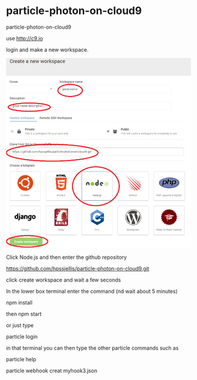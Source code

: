 # particle-photon-on-cloud9
particle-photon-on-cloud9




use http://c9.io

login and make a new workspace.


![](cloud9-setup.png)


Click Node.js and then enter the github repository

https://github.com/hpssjellis/particle-photon-on-cloud9.git


click create workspace and wait a few seconds


In the lower box terminal enter the command (nd wait about 5 minutes)

npm install


then npm start

or just type

particle login

in that terminal you can then type the other particle commands such as


particle help

particle webhook creat myhook3.json



